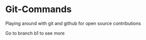 # Git-Commands
Playing around with git and github for open source contributions

Go to branch b1 to see more
